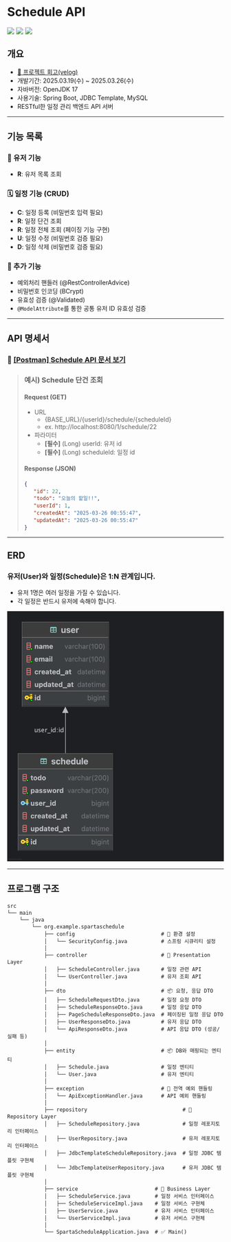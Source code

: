 # Schedule API  
<div style="display: flex; gap: 5px;">
<img src="https://img.shields.io/badge/Spring_Boot-6DB33F?style=for-the-badge&logo=spring-boot&logoColor=white"/>
<img src="https://img.shields.io/badge/MySQL-005C84?style=for-the-badge&logo=mysql&logoColor=white"/>
<img src="https://img.shields.io/badge/Postman-FF6C37?style=for-the-badge&logo=Postman&logoColor=white" />
</div>

##  개요
- [📌 프로젝트 회고(velog)](https://velog.io/@wannabeing/SPRING-%EC%9D%BC%EC%A0%95-API-%EA%B3%BC%EC%A0%9C-%ED%9A%8C%EA%B3%A0)
- 개발기간: 2025.03.19(수) ~ 2025.03.26(수)
- 자바버전: OpenJDK 17
- 사용기술: Spring Boot, JDBC Template, MySQL
- RESTful한 일정 관리 백엔드 API 서버

---

## 기능 목록
### 👤 유저 기능
- **R**: 유저 목록 조회

### 🗓️ 일정 기능 (CRUD)
- **C**: 일정 등록 (비밀번호 입력 필요)
- **R**: 일정 단건 조회
- **R**: 일정 전체 조회 (페이징 기능 구현)
- **U**: 일정 수정 (비밀번호 검증 필요)
- **D**: 일정 삭제 (비밀번호 검증 필요)

### 🚀 추가 기능
- 예외처리 핸들러 (@RestControllerAdvice)
- 비밀번호 인코딩 (BCrypt)
- 유효성 검증 (@Validated)
- `@ModelAttribute`를 통한 공통 유저 ID 유효성 검증
---

## API 명세서
### 🎃 [[Postman] Schedule API 문서 보기](https://documenter.getpostman.com/view/40705962/2sAYkKJdFN)


> ### 예시) Schedule 단건 조회
>#### Request (GET)
>- URL
>    - {BASE_URL}/{userId}/schedule/{scheduleId}
>    - ex. http://localhost:8080/1/schedule/22
>- 파라미터
>    - **[필수]** (Long) userId: 유저 id
>    - **[필수]** (Long) scheduleId: 일정 id  
>#### Response (JSON)
>```json
>{
>    "id": 22,
>    "todo": "오늘의 할일!!",
>    "userId": 1,
>    "createdAt": "2025-03-26 00:55:47",
>    "updatedAt": "2025-03-26 00:55:47"
>}
>```


---

## ERD
### 유저(User)와 일정(Schedule)은 1:N 관계입니다.
- 유저 1명은 여러 일정을 가질 수 있습니다.
- 각 일정은 반드시 유저에 속해야 합니다.

![img.png](erd.png)

---

## 프로그램 구조
```
src
└── main
    └── java
        └── org.example.spartaschedule
            ├── config                            # 🔐 환경 설정
            │   └── SecurityConfig.java           # 스프링 시큐리티 설정
            │
            ├── controller                        # 📢 Presentation Layer
            │   ├── ScheduleController.java       # 일정 관련 API
            │   └── UserController.java           # 유저 조회 API
            │
            ├── dto                               # 📦 요청, 응답 DTO 
            │   ├── ScheduleRequestDto.java       # 일정 요청 DTO
            │   ├── ScheduleResponseDto.java      # 일정 응답 DTO
            │   ├── PageScheduleResponseDto.java  # 페이징된 일정 응답 DTO
            │   ├── UserResponseDto.java          # 유저 응답 DTO
            │   └── ApiResponseDto.java           # API 응답 DTO (성공/실패 등)
            │
            ├── entity                            # 📦 DB와 매핑되는 엔티티
            │   ├── Schedule.java                 # 일정 엔티티
            │   └── User.java                     # 유저 엔티티
            │
            ├── exception                         # 🚨 전역 예외 핸들링
            │   └── ApiExceptionHandler.java      # API 예외 핸들링
            │
            ├── repository                               # 🥡 Repository Layer
            │   ├── ScheduleRepository.java              # 일정 레포지토리 인터페이스
            │   ├── UserRepository.java                  # 유저 레포지토리 인터페이스
            │   ├── JdbcTemplateScheduleRepository.java  # 일정 JDBC 템플릿 구현체
            │   └── JdbcTemplateUserRepository.java      # 유저 JDBC 템플릿 구현체
            │
            ├── service                         # 🧩 Business Layer
            │   ├── ScheduleService.java        # 일정 서비스 인터페이스
            │   ├── ScheduleServiceImpl.java    # 일정 서비스 구현체
            │   ├── UserService.java            # 유저 서비스 인터페이스
            │   └── UserServiceImpl.java        # 유저 서비스 구현체
            │
            └── SpartaScheduleApplication.java  # ✅ Main()

```